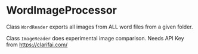 # WordImageProcessor

Class ```WordReader``` exports all images from ALL word files from a given folder.

Class ```ImageReader``` does experimental image comparison. Needs API Key from https://clarifai.com/
